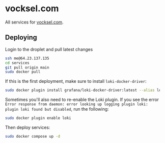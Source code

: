 # vocksel.com

All services for [vocksel.com](https://vocksel.com).

## Deploying

Login to the droplet and pull latest changes

```sh
ssh me@64.23.137.135
cd services
git pull origin main
sudo docker pull
```

If this is the first deployment, make sure to install `loki-docker-driver`:

```sh
sudo docker plugin install grafana/loki-docker-driver:latest --alias loki --grant-all-permissions
```

Sometimes you'll also need to re-enable the Loki plugin. If you see the error `Error response from daemon: error looking up logging plugin loki: plugin loki found but disabled`, run the following:

```sh
sudo docker plugin enable loki
```

Then deploy services:

```sh
sudo docker compose up -d
```
